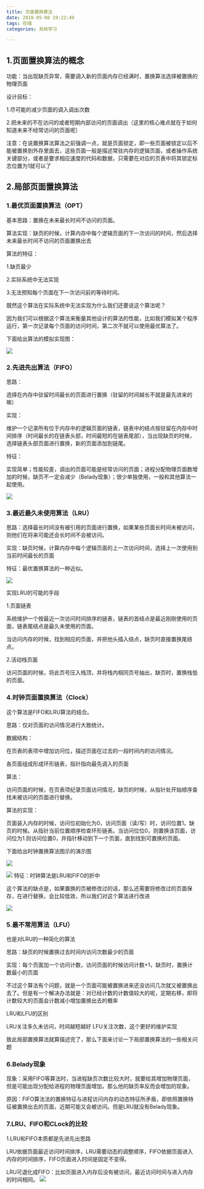 ```yaml
---
title: 页面置换算法
date: 2018-05-08 19:22:49
tags: 存储
categories: 系统学习

---
```


## 1.页面置换算法的概念

功能：当出现缺页异常，需要调入新的页面内存已经满时，置换算法选择被置换的物理页面
<!--more-->
设计目标：

1.尽可能的减少页面的调入调出次数

2.把未来的不在访问的或者短期内部访问的页面调出（这里的核心难点就在于如何知道未来不经常访问的页面呢）

注意：在说置换算法算法之前强调一点，就是页面锁定，即一些页面被锁定以后不能被置换到外存里面去，这些页面一般是描述常驻内存的逻辑页面，或者操作系统关键部分，或者是要求相应速度的代码和数据，只需要在对应的页表中将其锁定标志位置为1就可以了

## 2.局部页面置换算法

### 1.最优页面置换算法（OPT）

基本思路：置换在未来最长时间不访问的页面。

算法实现：缺页的时候，计算内存中每个逻辑页面的下一次访问的时间，然后选择未来最长时间不访问的页面置换出去

算法的特征：

1.缺页最少

2.实际系统中无法实现

3.无法预知每个页面在下一次访问前的等待时间。

既然这个算法在实际系统中无法实现为什么我们还要说这个算法呢？

因为我们可以根据这个算法来衡量其他设计的算法的性能，比如我们模拟某个程序运行，第一次记录每个页面的访问时间，第二次不就可以使用最优算法了。

下面给出算法的模拟实现图：

![](https://i.imgur.com/Jm5c9OB.jpg)


### 2.先进先出算法（FIFO）

思路：

选择在内存中驻留时间最长的页面进行置换（驻留的时间越长不就是最先进来的嘛）

实现：

维护一个记录所有位于内存中的逻辑页面的链表，链表中的结点按驻留在内存中时间排序（时间最长的在链表头部，时间最短的在链表尾部），当出现缺页的时候，选择链表头部页面进行置换，新的页面添加到链尾。

特征：

实现简单；性能较差，调出的页面可能是经常访问的页面；进程分配物理页面数增加的时候，缺页不一定会减少（Belady现象）；很少单独使用，一般和其他算法一起使用。

![](https://i.imgur.com/yKA8cxL.jpg)
### 3.最近最久未使用算法（LRU）

思路：选择最长时间没有被引用的页面进行置换，如果某些页面长时间未被访问，则他们在将来可能还会长时间不会被访问。

实现：缺页时候，计算内存中每个逻辑页面的上一次访问时间，选择上一次使用到当前时间最长的页面

特征：最优置换算法的一种近似。

![](https://i.imgur.com/VMo8vPn.jpg)

实现LRU的可能的手段

1.页面链表

系统维护一个按最近一次访问时间排序的链表，链表的首结点是最近刚刚使用的页面，链表尾结点是最久未使用的页面。

当访问内存的时候，找到相应的页面，并把他头插入结点，缺页时直接置换尾结点。

2.活动栈页面

访问页面的时候，将此页号压入栈顶，并将栈内相同页号抽出，缺页时，置换栈低的页面。

### 4.时钟页面置换算法（Clock）

这个算法是FIFO和LRU算法的结合。

思路：仅对页面的访问情况进行大致统计。

数据结构：

在页表的表项中增加访问位，描述页面在过去的一段时间内的访问情况。

各页面组成形成环形链表，指针指向最先调入的页面  

算法：

访问页面的时候，在页表项纪录页面访问情况，缺页的时候，从指针处开始顺序查找未被访问的页面进行替换。

算法的实现：

页面装入内存的时候，访问位初始化为0，访问页面（读/写）时，访问位置1，缺页的时候。从指针当前位置顺序检查环形链表。当访问位位0，则置换该页面，访问位为1.则访问位置0，并指针移动到下一个页面，直到找到可置换的页面。

下面给出时钟置换算法图示的演示图

![](https://i.imgur.com/qLdWOO3.jpg)

![](https://i.imgur.com/qmBqP8M.jpg)
特征：时钟算法是LRU和FIFO的折中

这个算法的缺点是，如果置换的页被修改过的话，那么还需要将修改过的页面保存，在进行替换，会比较低效，所以我们对这个算法进行改进

![](https://i.imgur.com/byOUHC9.jpg)
### 5.最不常用算法（LFU）
也是对LRU的一种简化的算法

思路：缺页的时候置换过去时间内访问次数最少的页面

实现：每个页面加一个访问计数，访问页面的时候访问计数+1，缺页时，置换计数最小的页面

不过这个算法有个问题，就是一个页面可能被置换进来还没访问几次就又被置换出去了。但是有一个解决办法就是：对已经计数的计数值较大的呢，定期右移，即将计数较大的页面会计数减小增加置换出去的概率

LRU和LFU的区别

LRU关注多久未访问，时间越短越好
LFU关注次数，这个更好的维护实现

致此局部置换算法就算描述完了，那么下面来讨论一下局部置换算法的一些相关问题

### 6.Belady现象
现象：采用FIFO等算法时，当进程缺页次数比较大时，就要给其增加物理页面，但是可能出现分配给进程的物理页面增加，那么他的缺页率反而会增加的现象。

原因：FIFO算法法的置换特征与进程访问内存的动态特征所矛盾，即依照置换特征被置换出去的页面，近期可能又会被访问。但是LRU就没有Belady现象。

### 7.LRU、FIFO和CLock的比较

 1.LRU和FIFO本质都是先进先出思路

LRU依据页面最近访问时间排序，LRU需要动态的调整顺序，FIFO依据页面进入内存的时间排序，FIFO页面进入时间是固定不变得。

LRU可退化成FIFO：比如页面进入内存后没有被访问，最近访问时间与进入内存的时间相同。
![](https://i.imgur.com/szUyTzK.jpg)
